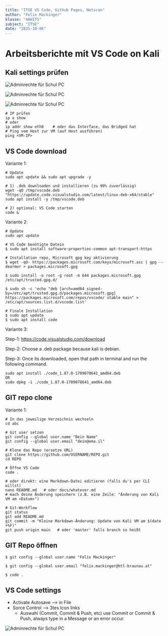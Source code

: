```yaml
---
title: "ITSE VS Code, Github Pages, Netscan"
author: "Felix Mackinger"
klasse: "4AHITS"
subject: "ITSE"
date: "2025-10-06"
---
```



# Arbeitsberichte mit VS Code on Kali

## Kali settings prüfen

![Adminrechte für Schul PC](/img/251006/adminrights.png)

![Adminrechte für Schul PC](/img/251006/gosettings.png)

![Adminrechte für Schul PC](/img/251006/nicconf.png)

```code
# IP prüfen
ip a show
# oder
ip addr show eth0    # oder das Interface, das Bridged hat
# Ping vom Host zur VM (auf Host ausführen)
ping <VM-IP>
```



## VS Code download

Variante 1:
```code 
# Update
sudo apt update && sudo apt upgrade -y

# 1) .deb downloaden und installieren (zu 99% zuverlässig)
wget -qO /tmp/vscode.deb "https://update.code.visualstudio.com/latest/linux-deb-x64/stable"
sudo apt install -y /tmp/vscode.deb

# 2) optional: VS Code starten
code &
```

Variante 2:
```code
# Update
sudo apt update

# VS Code benötigte Datein
$ sudo apt install software-properties-common apt-transport-https

# Installation repo, Microsoft gpg key aktivierung
$ wget -qO- https://packages.microsoft.com/keys/microsoft.asc | gpg --dearmor > packages.microsoft.gpg

$ sudo install -o root -g root -m 644 packages.microsoft.gpg /etc/apt/trusted.gpg.d/

$ sudo sh -c 'echo "deb [arch=amd64 signed-by=/etc/apt/trusted.gpg.d/packages.microsoft.gpg] https://packages.microsoft.com/repos/vscode/ stable main" > /etc/apt/sources.list.d/vscode.list'

# Finale Installation
$ sudo apt update
$ sudo apt install code
```

Variante 3:

Step-1: https://code.visualstudio.com/download

Step-2: Choose a .deb package because kali is debian.

Step-3:
Once its downloaded, open that path in terminal and run the following command.
```code
sudo apt install ./code_1.87.0-1709078641_amd64.deb
OR
sudo dpkg -i ./code_1.87.0-1709078641_amd64.deb
```



## GIT repo clone


Variante 1:
```code
# In das jeweilige Verzeichnis wechseln
cd abc

# Git user setzen
git config --global user.name "Dein Name"
git config --global user.email "dein@ema.il"

# Klone das Repo (ersetze URL)
git clone https://github.com/USERNAME/REPO.git
cd REPO

# Öffne VS Code
code .

# oder direkt: eine Markdown-Datei editieren (falls du's per CLI willst)
nano README.md   # oder docs/whatever.md
# mach deine Änderung speichern (z.B. eine Zeile: "Änderung von Kali VM am <Datum>")

# Git-Workflow
git status
git add README.md
git commit -m "Kleine Markdown-Änderung: Update von Kali VM am $(date +%F)"
git push origin main   # oder 'master' falls branch so heißt
```


## GIT Repo öffnen

```code
$ git config --global user.name "Felix Mackinger"
                           
$ git config --global user.email "felix.mackinger@htl-braunau.at"  

$ code .
```

## VS Code settings

- Activate Autosave --> in File
- Sorce Control --> 3tes Icon links 
    - Auswahl (Commit, Commit & Push, etc) use Commit or Commit & Push, always type in a Message or an error occur.


![Adminrechte für Schul PC](/img/251006/gitsourcecontrol.png)
